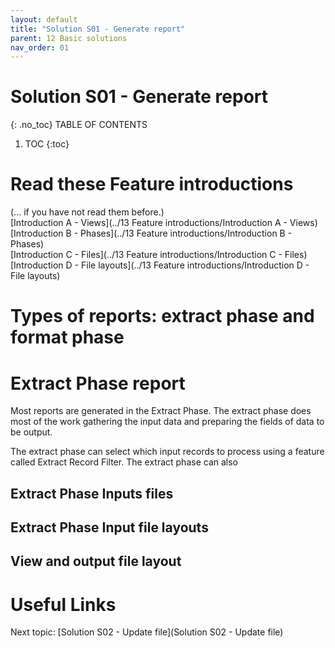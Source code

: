 ```yaml
---
layout: default
title: "Solution S01 - Generate report"
parent: 12 Basic solutions
nav_order: 01
---
```


# Solution S01 - Generate report
{: .no_toc}
TABLE OF CONTENTS 
1. TOC
{:toc}  

# Read these Feature introductions
(... if you have not read them before.)  
[Introduction A - Views](../13 Feature introductions/Introduction A - Views)  
[Introduction B - Phases](../13 Feature introductions/Introduction B - Phases)  
[Introduction C - Files](../13 Feature introductions/Introduction C - Files)  
[Introduction D - File layouts](../13 Feature introductions/Introduction D - File layouts)  

# Types of reports: extract phase and format phase





# Extract Phase report
Most reports are generated in the Extract Phase. The extract phase does most of the work gathering the input data and preparing the fields of data to be output.  
  
The extract phase can select which input records to process using a feature called Extract Record Filter.  The extract phase can also 

## Extract Phase Inputs files

## Extract Phase Input file layouts

## View and output file layout



# Useful Links
Next topic: [Solution S02 - Update file](Solution S02 - Update file)  



